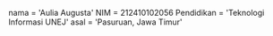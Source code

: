 nama = 'Aulia Augusta'
NIM = 212410102056
Pendidikan = 'Teknologi Informasi UNEJ'
asal = 'Pasuruan, Jawa Timur'
